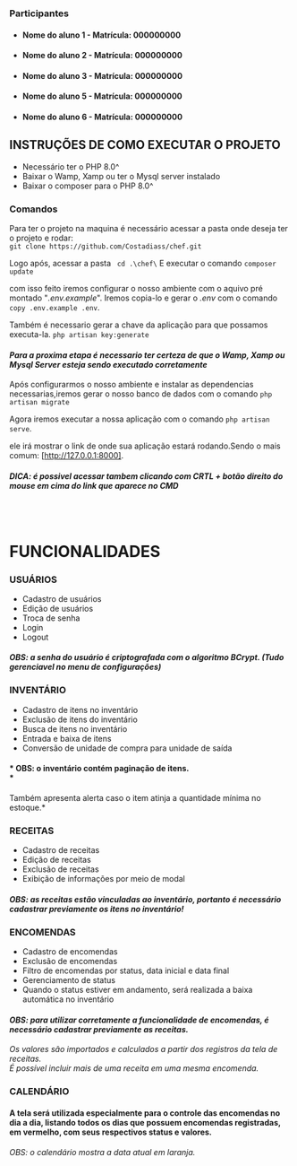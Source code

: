 
### Participantes
* #### Nome do aluno 1 - Matrícula: 000000000  </br>
* #### Nome do aluno 2 - Matrícula: 000000000  
* #### Nome do aluno 3 - Matrícula: 000000000  
* #### Nome do aluno 5 - Matrícula: 000000000  
* #### Nome do aluno 6 - Matrícula: 000000000  

## INSTRUÇÕES DE COMO EXECUTAR O PROJETO

* Necessário ter o PHP 8.0^
* Baixar o Wamp, Xamp ou ter o Mysql server instalado
* Baixar o composer para o PHP 8.0^

### Comandos
Para ter o projeto na maquina é necessário acessar a pasta onde deseja ter o projeto e rodar: <br>
 `git clone https://github.com/Costadiass/chef.git`

Logo após, acessar a pasta ` cd .\chef\`
E executar o comando `composer update`

com isso feito iremos configurar o nosso ambiente com o aquivo pré montado "*.env.example*". Iremos copia-lo e gerar o *.env* com o comando `copy .env.example .env`.

Também é necessario gerar a chave da aplicação para que possamos executa-la.
`php artisan key:generate`

#### *Para a proxima etapa é necessario ter certeza de que o Wamp, Xamp ou Mysql Server esteja sendo executado corretamente*

Após configurarmos o nosso ambiente e instalar as dependencias necessarias,iremos gerar o nosso banco de dados com o comando `php artisan migrate`

Agora iremos executar a nossa aplicação com o comando `php artisan serve`.

ele irá mostrar o link de onde sua aplicação estará rodando.Sendo o mais comum: [http://127.0.0.1:8000].

#### *DICA: é possivel acessar tambem clicando com CRTL + botão direito do mouse em cima do link que aparece no CMD*
<br>
<br>


# FUNCIONALIDADES

### USUÁRIOS 
* Cadastro de usuários  
* Edição de usuários  
* Troca de senha  
* Login  
* Logout  

#### *OBS: a senha do usuário é criptografada com o algoritmo BCrypt. (Tudo gerenciavel no menu de configurações)*


### INVENTÁRIO
* Cadastro de itens no inventário  
* Exclusão de itens do inventário  
* Busca de itens no inventário  
* Entrada e baixa de itens  
* Conversão de unidade de compra para unidade de saída  

#### * OBS: o inventário contém paginação de itens.<br>  *
Também apresenta alerta caso o item atinja a quantidade mínima no estoque.*


### RECEITAS
* Cadastro de receitas  
* Edição de receitas  
* Exclusão de receitas  
* Exibição de informações por meio de modal  

#### *OBS: as receitas estão vinculadas ao inventário, portanto é necessário cadastrar previamente os itens no inventário!*


### ENCOMENDAS
* Cadastro de encomendas  
* Exclusão de encomendas  
* Filtro de encomendas por status, data inicial e data final  
* Gerenciamento de status  
* Quando o status estiver em andamento, será realizada a baixa automática no inventário  

#### *OBS: para utilizar corretamente a funcionalidade de encomendas, é necessário cadastrar previamente as receitas.*<br>  
*Os valores são importados e calculados a partir dos registros da tela de receitas.  
É possível incluir mais de uma receita em uma mesma encomenda.*


### CALENDÁRIO
#### A tela será utilizada especialmente para o controle das encomendas no dia a dia, listando todos os dias que possuem encomendas registradas, em vermelho, com seus respectivos status e valores.  

*OBS: o calendário mostra a data atual em laranja.*  
#
 
 

